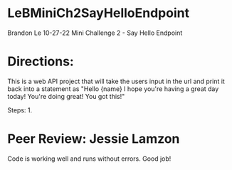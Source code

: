 # LeBMiniCh2SayHelloEndpoint
Brandon Le
10-27-22
Mini Challenge 2 - Say Hello Endpoint
# Directions:
This is a web API project that will take the users input in the url and print it back into a statement as "Hello {name} I hope you're having a great day today! You're doing great! You got this!"

Steps:
1. 

# Peer Review: Jessie Lamzon
Code is working well and runs without errors.  Good job!


